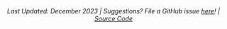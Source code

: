 <center><em>Last Updated: December 2023 | Suggestions? File a GitHub issue <a href="https://github.com/samanthacsik/strava-dashboard/issues" target="_blank">here</a>! | <a href="https://github.com/samanthacsik/strava-dashboard" target="_blank">Source Code <i class="fa-brands fa-github"></i></a></em></center>



